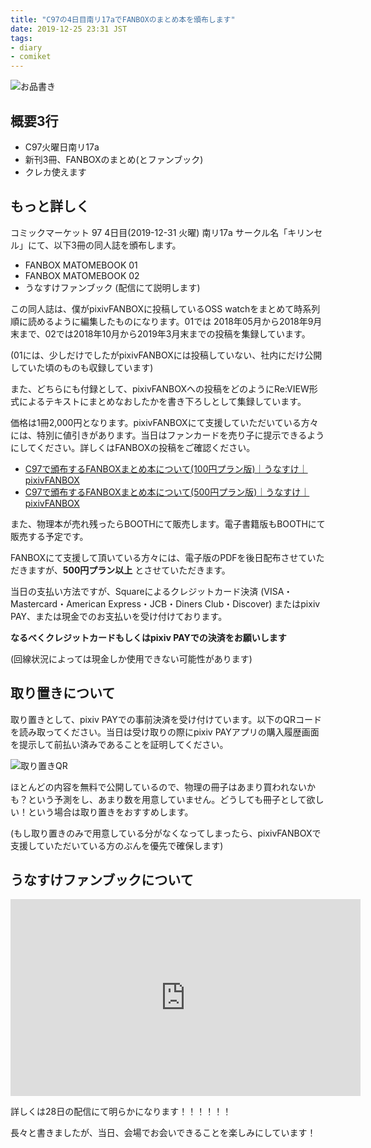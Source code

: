 ```yaml
---
title: "C97の4日目南リ17aでFANBOXのまとめ本を頒布します"
date: 2019-12-25 23:31 JST
tags: 
- diary
- comiket
---
```


![お品書き](2019/c97-oshinagaki.png)


## 概要3行
- C97火曜日南リ17a
- 新刊3冊、FANBOXのまとめ(とファンブック)
- クレカ使えます

## もっと詳しく
コミックマーケット 97 4日目(2019-12-31 火曜) 南リ17a サークル名「キリンセル」にて、以下3冊の同人誌を頒布します。

- FANBOX MATOMEBOOK 01
- FANBOX MATOMEBOOK 02
- うなすけファンブック (配信にて説明します)

この同人誌は、僕がpixivFANBOXに投稿しているOSS watchをまとめて時系列順に読めるように編集したものになります。01では 2018年05月から2018年9月末まで、02では2018年10月から2019年3月末までの投稿を集録しています。

(01には、少しだけでしたがpixivFANBOXには投稿していない、社内にだけ公開していた頃のものも収録しています)

また、どちらにも付録として、pixivFANBOXへの投稿をどのようにRe:VIEW形式によるテキストにまとめなおしたかを書き下ろしとして集録しています。

価格は1冊2,000円となります。pixivFANBOXにて支援していただいている方々には、特別に値引きがあります。当日はファンカードを売り子に提示できるようにしてください。詳しくはFANBOXの投稿をご確認ください。

- [C97で頒布するFANBOXまとめ本について(100円プラン版)｜うなすけ｜pixivFANBOX](https://www.pixiv.net/fanbox/creator/7127248/post/717105)
- [C97で頒布するFANBOXまとめ本について(500円プラン版)｜うなすけ｜pixivFANBOX](https://www.pixiv.net/fanbox/creator/7127248/post/717123)

また、物理本が売れ残ったらBOOTHにて販売します。電子書籍版もBOOTHにて販売する予定です。

FANBOXにて支援して頂いている方々には、電子版のPDFを後日配布させていただきますが、**500円プラン以上** とさせていただきます。

当日の支払い方法ですが、Squareによるクレジットカード決済 (VISA・Mastercard・American Express・JCB・Diners Club・Discover) またはpixiv PAY、または現金でのお支払いを受け付けております。

**なるべくクレジットカードもしくはpixiv PAYでの決済をお願いします**

(回線状況によっては現金しか使用できない可能性があります)

## 取り置きについて
取り置きとして、pixiv PAYでの事前決済を受け付けています。以下のQRコードを読み取ってください。当日は受け取りの際にpixiv PAYアプリの購入履歴画面を提示して前払い済みであることを証明してください。

![取り置きQR](2019/c97-torioki-qr.png)

ほとんどの内容を無料で公開しているので、物理の冊子はあまり買われないかも？という予測をし、あまり数を用意していません。どうしても冊子として欲しい！という場合は取り置きをおすすめします。

(もし取り置きのみで用意している分がなくなってしまったら、pixivFANBOXで支援していただいている方のぶんを優先で確保します)

## うなすけファンブックについて
<iframe width="560" height="315" src="https://www.youtube.com/embed/UE800LlcyCg" frameborder="0" allow="accelerometer; autoplay; encrypted-media; gyroscope; picture-in-picture" allowfullscreen></iframe>

詳しくは28日の配信にて明らかになります！！！！！！

長々と書きましたが、当日、会場でお会いできることを楽しみにしています！
